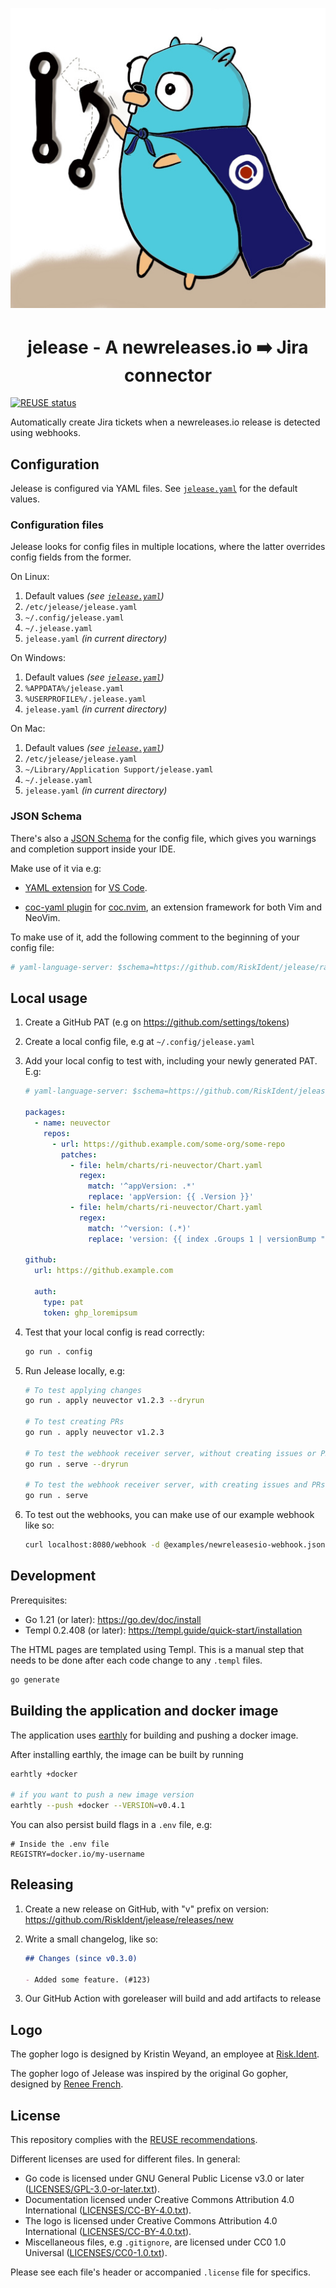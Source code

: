 <!--
SPDX-FileCopyrightText: 2022 Risk.Ident GmbH <contact@riskident.com>

SPDX-License-Identifier: CC-BY-4.0
-->

<p align="center">
  <img src="./docs/jelease-gopher-card-512.jpg" alt="jelease gopher logo"/>
</p>

<h1 align="center">jelease - A newreleases.io ➡️ Jira connector</h1>

[![REUSE status](https://api.reuse.software/badge/github.com/RiskIdent/jelease)](https://api.reuse.software/info/github.com/RiskIdent/jelease)

Automatically create Jira tickets when a newreleases.io release
is detected using webhooks.

## Configuration

Jelease is configured via YAML files.
See [`jelease.yaml`](./jelease.yaml) for the default values.

### Configuration files

Jelease looks for config files in multiple locations, where the latter overrides
config fields from the former.

On Linux:

1. Default values *(see [`jelease.yaml`](./jelease.yaml))*
2. `/etc/jelease/jelease.yaml`
3. `~/.config/jelease.yaml`
4. `~/.jelease.yaml`
5. `jelease.yaml` *(in current directory)*

On Windows:

1. Default values *(see [`jelease.yaml`](./jelease.yaml))*
2. `%APPDATA%/jelease.yaml`
3. `%USERPROFILE%/.jelease.yaml`
4. `jelease.yaml` *(in current directory)*

On Mac:

1. Default values *(see [`jelease.yaml`](./jelease.yaml))*
2. `/etc/jelease/jelease.yaml`
3. `~/Library/Application Support/jelease.yaml`
4. `~/.jelease.yaml`
5. `jelease.yaml` *(in current directory)*

### JSON Schema

There's also a [JSON Schema](https://json-schema.org/) for the config file,
which gives you warnings and completion support inside your IDE.

Make use of it via e.g:

- [YAML extension](https://marketplace.visualstudio.com/items?itemName=redhat.vscode-yaml)
  for [VS Code](https://code.visualstudio.com/).

- [coc-yaml plugin](https://github.com/neoclide/coc-yaml)
  for [coc.nvim](https://github.com/neoclide/coc.nvim),
  an extension framework for both Vim and NeoVim.

To make use of it, add the following comment to the beginning of your
config file:

```yaml
# yaml-language-server: $schema=https://github.com/RiskIdent/jelease/raw/main/jelease.schema.json
```

## Local usage

1. Create a GitHub PAT (e.g on <https://github.com/settings/tokens>)

2. Create a local config file, e.g at `~/.config/jelease.yaml`

3. Add your local config to test with, including your newly generated PAT. E.g:

   ```yaml
   # yaml-language-server: $schema=https://github.com/RiskIdent/jelease/raw/main/jelease.schema.json

   packages:
     - name: neuvector
       repos:
         - url: https://github.example.com/some-org/some-repo
           patches:
             - file: helm/charts/ri-neuvector/Chart.yaml
               regex:
                 match: '^appVersion: .*'
                 replace: 'appVersion: {{ .Version }}'
             - file: helm/charts/ri-neuvector/Chart.yaml
               regex:
                 match: '^version: (.*)'
                 replace: 'version: {{ index .Groups 1 | versionBump "0.0.1" }}'

   github:
     url: https://github.example.com

     auth:
       type: pat
       token: ghp_loremipsum
   ```

4. Test that your local config is read correctly:

   ```bash
   go run . config
   ```

5. Run Jelease locally, e.g:

   ```bash
   # To test applying changes
   go run . apply neuvector v1.2.3 --dryrun

   # To test creating PRs
   go run . apply neuvector v1.2.3

   # To test the webhook receiver server, without creating issues or PRs
   go run . serve --dryrun

   # To test the webhook receiver server, with creating issues and PRs
   go run . serve
   ```

6. To test out the webhooks, you can make use of our example webhook like so:

   ```bash
   curl localhost:8080/webhook -d @examples/newreleasesio-webhook.json
   ```

## Development

Prerequisites:

- Go 1.21 (or later): <https://go.dev/doc/install>
- Templ 0.2.408 (or later): <https://templ.guide/quick-start/installation>

The HTML pages are templated using Templ. This is a manual step that
needs to be done after each code change to any `.templ` files.

```bash
go generate
```

## Building the application and docker image

The application uses [earthly](https://earthly.dev/get-earthly) for building
and pushing a docker image.

After installing earthly, the image can be built by running

```bash
earhtly +docker

# if you want to push a new image version
earhtly --push +docker --VERSION=v0.4.1
```

You can also persist build flags in a `.env` file, e.g:

```properties
# Inside the .env file
REGISTRY=docker.io/my-username
```

## Releasing

1. Create a new release on GitHub, with "v" prefix on version: <https://github.com/RiskIdent/jelease/releases/new>

2. Write a small changelog, like so:

   ```markdown
   ## Changes (since v0.3.0)

   - Added some feature. (#123)
   ```

3. Our GitHub Action with goreleaser will build and add artifacts to release

## Logo

The gopher logo is designed by Kristin Weyand, an employee at [Risk.Ident](https://riskident.com).

The gopher logo of Jelease was inspired by the original Go gopher,
designed by [Renee French](https://reneefrench.blogspot.com/).

## License

This repository complies with the [REUSE recommendations](https://reuse.software/).

Different licenses are used for different files. In general:

- Go code is licensed under GNU General Public License v3.0 or later ([LICENSES/GPL-3.0-or-later.txt](LICENSES/GPL-3.0-or-later.txt)).
- Documentation licensed under Creative Commons Attribution 4.0 International ([LICENSES/CC-BY-4.0.txt](LICENSES/CC-BY-4.0.txt)).
- The logo is licensed under Creative Commons Attribution 4.0 International ([LICENSES/CC-BY-4.0.txt](LICENSES/CC-BY-4.0.txt)).
- Miscellaneous files, e.g `.gitignore`, are licensed under CC0 1.0 Universal ([LICENSES/CC0-1.0.txt](LICENSES/CC0-1.0.txt)).

Please see each file's header or accompanied `.license` file for specifics.
